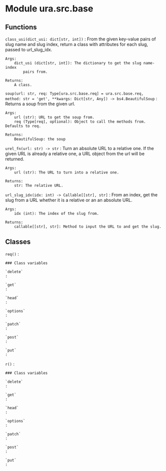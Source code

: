 Module ura.src.base
===================

Functions
---------

    
`class_usi(dict_usi: dict[str, int])`
:   From the given key-value pairs of slug name and
    slug index, return a class with attributes for each slug, passed to
    url_slug_idx.
    
    Args:
        dict_usi (dict[str, int]): The dictionary to get the slug name-index
            pairs from.
    
    Returns:
        A class.

    
`soup(url: str, req: Type[ura.src.base.req] = ura.src.base.req, method: str = 'get', **kwargs: Dict[str, Any]) ‑> bs4.BeautifulSoup`
:   Returns a soup from the given url.
    
    Args:
        url (str): URL to get the soup from.
        req (Type[req], optional): Object to call the methods from. Defaults to req.
    
    Returns:
        BeautifulSoup: the soup

    
`urel_fn(url: str) ‑> str`
:   Turn an absolute URL to a relative one. If the given URL is already a
    relative one, a URL object from the url will be returned.
    
    Args:
        url (str): The URL to turn into a relative one.
    
    Returns:
        str: The relative URL.

    
`url_slug_idx(idx: int) ‑> Callable[[str], str]`
:   From an index, get the slug from a URL whether it is a relative or an
    an absolute URL.
    
    Args:
        idx (int): The index of the slug from.
    
    Returns:
        callable[[str], str]: Method to input the URL to and get the slug.

Classes
-------

`req()`
:   

    ### Class variables

    `delete`
    :

    `get`
    :

    `head`
    :

    `options`
    :

    `patch`
    :

    `post`
    :

    `put`
    :

`r()`
:   

    ### Class variables

    `delete`
    :

    `get`
    :

    `head`
    :

    `options`
    :

    `patch`
    :

    `post`
    :

    `put`
    :